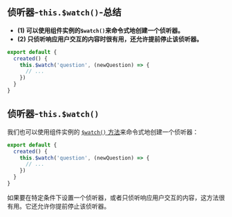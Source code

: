 ## 侦听器-`this.$watch()`-总结

- **(1) 可以使用组件实例的`$watch()`来命令式地创建一个侦听器。**
- **(2) 只侦听响应用户交互的内容时很有用，还允许提前停止该侦听器。**

```js
export default {
  created() {
    this.$watch('question', (newQuestion) => {
      // ...
    })
  }
}
```

## 侦听器-`this.$watch()`

我们也可以使用组件实例的 [`$watch()` 方法](/api/component-instance#watch)来命令式地创建一个侦听器：

```js
export default {
  created() {
    this.$watch('question', (newQuestion) => {
      // ...
    })
  }
}
```

如果要在特定条件下设置一个侦听器，或者只侦听响应用户交互的内容，这方法很有用。它还允许你提前停止该侦听器。

</div>
